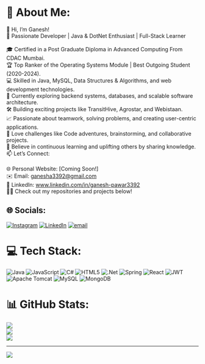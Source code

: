 # 💫 About Me:
👋 Hi, I’m Ganesh!<br>🚀 Passionate Developer | Java  & DotNet Enthusiast | Full-Stack Learner<br><br>🎓 Certified in a Post Graduate Diploma in Advanced Computing From CDAC Mumbai.<br>🏆 Top Ranker of the Operating Systems Module | Best Outgoing Student (2020-2024).<br>💻 Skilled in Java, MySQL, Data Structures & Algorithms, and web development technologies.<br>🌱 Currently exploring backend systems, databases, and scalable software architecture.<br>🛠️ Building exciting projects like TransitHive, Agrostar, and Webistaan.<br>📈 Passionate about teamwork, solving problems, and creating user-centric applications.<br>🧩 Love challenges like Code adventures, brainstorming, and collaborative projects.<br>🥇 Believe in continuous learning and uplifting others by sharing knowledge.<br>📫 Let’s Connect:<br><br>🌐 Personal Website: [Coming Soon!]<br>✉️ Email: ganesha3392@gmail.com<br>💼 LinkedIn: www.linkedin.com/in/ganesh-pawar3392<br>🧑‍💻 Check out my repositories and projects below!


## 🌐 Socials:
[![Instagram](https://img.shields.io/badge/Instagram-%23E4405F.svg?logo=Instagram&logoColor=white)](https://instagram.com/ganesh_pawar1004) [![LinkedIn](https://img.shields.io/badge/LinkedIn-%230077B5.svg?logo=linkedin&logoColor=white)](https://linkedin.com/in/ganesh-pawar3392) [![email](https://img.shields.io/badge/Email-D14836?logo=gmail&logoColor=white)](mailto:ganesha3392@gmail.com) 

# 💻 Tech Stack:
![Java](https://img.shields.io/badge/java-%23ED8B00.svg?style=for-the-badge&logo=openjdk&logoColor=white) ![JavaScript](https://img.shields.io/badge/javascript-%23323330.svg?style=for-the-badge&logo=javascript&logoColor=%23F7DF1E) ![C#](https://img.shields.io/badge/c%23-%23239120.svg?style=for-the-badge&logo=csharp&logoColor=white) ![HTML5](https://img.shields.io/badge/html5-%23E34F26.svg?style=for-the-badge&logo=html5&logoColor=white) ![.Net](https://img.shields.io/badge/.NET-5C2D91?style=for-the-badge&logo=.net&logoColor=white) ![Spring](https://img.shields.io/badge/spring-%236DB33F.svg?style=for-the-badge&logo=spring&logoColor=white) ![React](https://img.shields.io/badge/react-%2320232a.svg?style=for-the-badge&logo=react&logoColor=%2361DAFB) ![JWT](https://img.shields.io/badge/JWT-black?style=for-the-badge&logo=JSON%20web%20tokens) ![Apache Tomcat](https://img.shields.io/badge/apache%20tomcat-%23F8DC75.svg?style=for-the-badge&logo=apache-tomcat&logoColor=black) ![MySQL](https://img.shields.io/badge/mysql-4479A1.svg?style=for-the-badge&logo=mysql&logoColor=white) ![MongoDB](https://img.shields.io/badge/MongoDB-%234ea94b.svg?style=for-the-badge&logo=mongodb&logoColor=white)
# 📊 GitHub Stats:
![](https://github-readme-stats.vercel.app/api?username=Ganesh-Pawar143&theme=dark&hide_border=false&include_all_commits=false&count_private=false)<br/>
![](https://github-readme-streak-stats.herokuapp.com/?user=Ganesh-Pawar143&theme=dark&hide_border=false)<br/>
![](https://github-readme-stats.vercel.app/api/top-langs/?username=Ganesh-Pawar143&theme=dark&hide_border=false&include_all_commits=false&count_private=false&layout=compact)

---
[![](https://visitcount.itsvg.in/api?id=Ganesh-Pawar143&icon=0&color=0)](https://visitcount.itsvg.in)

<!-- Proudly created with GPRM ( https://gprm.itsvg.in ) -->

